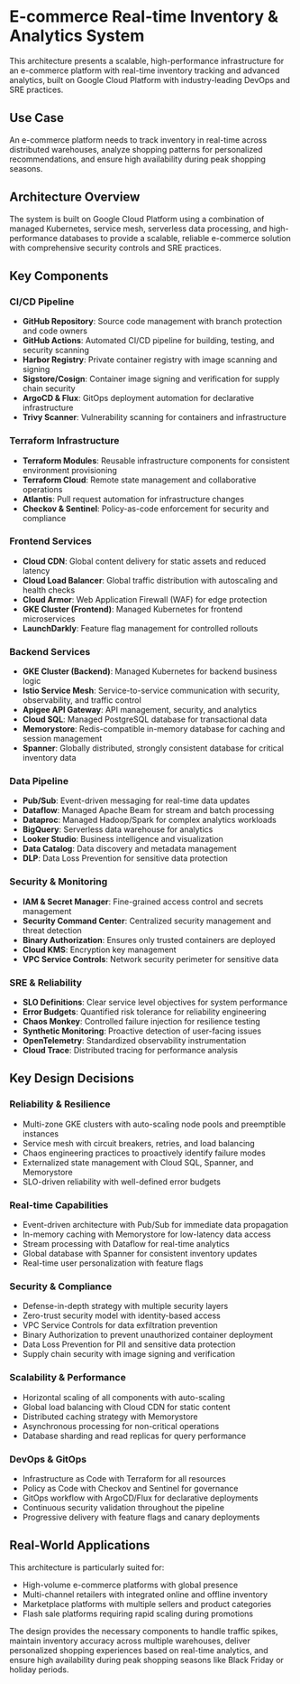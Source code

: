# E-commerce Real-time Inventory & Analytics System

This architecture presents a scalable, high-performance infrastructure for an e-commerce platform with real-time inventory tracking and advanced analytics, built on Google Cloud Platform with industry-leading DevOps and SRE practices.

## Use Case

An e-commerce platform needs to track inventory in real-time across distributed warehouses, analyze shopping patterns for personalized recommendations, and ensure high availability during peak shopping seasons.

## Architecture Overview

The system is built on Google Cloud Platform using a combination of managed Kubernetes, service mesh, serverless data processing, and high-performance databases to provide a scalable, reliable e-commerce solution with comprehensive security controls and SRE practices.

## Key Components

### CI/CD Pipeline
- **GitHub Repository**: Source code management with branch protection and code owners
- **GitHub Actions**: Automated CI/CD pipeline for building, testing, and security scanning
- **Harbor Registry**: Private container registry with image scanning and signing
- **Sigstore/Cosign**: Container image signing and verification for supply chain security
- **ArgoCD & Flux**: GitOps deployment automation for declarative infrastructure
- **Trivy Scanner**: Vulnerability scanning for containers and infrastructure

### Terraform Infrastructure
- **Terraform Modules**: Reusable infrastructure components for consistent environment provisioning
- **Terraform Cloud**: Remote state management and collaborative operations
- **Atlantis**: Pull request automation for infrastructure changes
- **Checkov & Sentinel**: Policy-as-code enforcement for security and compliance

### Frontend Services
- **Cloud CDN**: Global content delivery for static assets and reduced latency
- **Cloud Load Balancer**: Global traffic distribution with autoscaling and health checks
- **Cloud Armor**: Web Application Firewall (WAF) for edge protection
- **GKE Cluster (Frontend)**: Managed Kubernetes for frontend microservices
- **LaunchDarkly**: Feature flag management for controlled rollouts

### Backend Services
- **GKE Cluster (Backend)**: Managed Kubernetes for backend business logic
- **Istio Service Mesh**: Service-to-service communication with security, observability, and traffic control
- **Apigee API Gateway**: API management, security, and analytics
- **Cloud SQL**: Managed PostgreSQL database for transactional data
- **Memorystore**: Redis-compatible in-memory database for caching and session management
- **Spanner**: Globally distributed, strongly consistent database for critical inventory data

### Data Pipeline
- **Pub/Sub**: Event-driven messaging for real-time data updates
- **Dataflow**: Managed Apache Beam for stream and batch processing
- **Dataproc**: Managed Hadoop/Spark for complex analytics workloads
- **BigQuery**: Serverless data warehouse for analytics
- **Looker Studio**: Business intelligence and visualization
- **Data Catalog**: Data discovery and metadata management
- **DLP**: Data Loss Prevention for sensitive data protection

### Security & Monitoring
- **IAM & Secret Manager**: Fine-grained access control and secrets management
- **Security Command Center**: Centralized security management and threat detection
- **Binary Authorization**: Ensures only trusted containers are deployed
- **Cloud KMS**: Encryption key management
- **VPC Service Controls**: Network security perimeter for sensitive data

### SRE & Reliability
- **SLO Definitions**: Clear service level objectives for system performance
- **Error Budgets**: Quantified risk tolerance for reliability engineering
- **Chaos Monkey**: Controlled failure injection for resilience testing
- **Synthetic Monitoring**: Proactive detection of user-facing issues
- **OpenTelemetry**: Standardized observability instrumentation
- **Cloud Trace**: Distributed tracing for performance analysis

## Key Design Decisions

### Reliability & Resilience
- Multi-zone GKE clusters with auto-scaling node pools and preemptible instances
- Service mesh with circuit breakers, retries, and load balancing
- Chaos engineering practices to proactively identify failure modes
- Externalized state management with Cloud SQL, Spanner, and Memorystore
- SLO-driven reliability with well-defined error budgets

### Real-time Capabilities
- Event-driven architecture with Pub/Sub for immediate data propagation
- In-memory caching with Memorystore for low-latency data access
- Stream processing with Dataflow for real-time analytics
- Global database with Spanner for consistent inventory updates
- Real-time user personalization with feature flags

### Security & Compliance
- Defense-in-depth strategy with multiple security layers
- Zero-trust security model with identity-based access
- VPC Service Controls for data exfiltration prevention
- Binary Authorization to prevent unauthorized container deployment
- Data Loss Prevention for PII and sensitive data protection
- Supply chain security with image signing and verification

### Scalability & Performance
- Horizontal scaling of all components with auto-scaling
- Global load balancing with Cloud CDN for static content
- Distributed caching strategy with Memorystore
- Asynchronous processing for non-critical operations
- Database sharding and read replicas for query performance

### DevOps & GitOps
- Infrastructure as Code with Terraform for all resources
- Policy as Code with Checkov and Sentinel for governance
- GitOps workflow with ArgoCD/Flux for declarative deployments
- Continuous security validation throughout the pipeline
- Progressive delivery with feature flags and canary deployments

## Real-World Applications

This architecture is particularly suited for:

- High-volume e-commerce platforms with global presence
- Multi-channel retailers with integrated online and offline inventory
- Marketplace platforms with multiple sellers and product categories
- Flash sale platforms requiring rapid scaling during promotions

The design provides the necessary components to handle traffic spikes, maintain inventory accuracy across multiple warehouses, deliver personalized shopping experiences based on real-time analytics, and ensure high availability during peak shopping seasons like Black Friday or holiday periods.